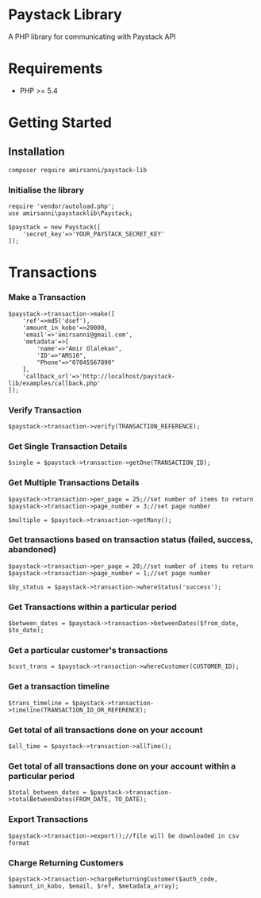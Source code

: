 # Paystack Library
 A PHP library for communicating with Paystack API


# Requirements
- PHP >= 5.4


# Getting Started

## Installation
```
composer require amirsanni/paystack-lib
```


### Initialise the library
```
require 'vendor/autoload.php';
use amirsanni\paystacklib\Paystack;

$paystack = new Paystack([
    'secret_key'=>'YOUR_PAYSTACK_SECRET_KEY'
]);
```


# Transactions
### Make a Transaction
```
$paystack->transaction->make([
    'ref'=>md5('dsef'),
    'amount_in_kobo'=>20000,
    'email'=>'amirsanni@gmail.com',
    'metadata'=>[
        'name'=>"Amir Olalekan",
        'ID'=>"AMS10",
        "Phone"=>"07045567890"
    ],
    'callback_url'=>'http://localhost/paystack-lib/examples/callback.php'
]);
```


### Verify Transaction
```
$paystack->transaction->verify(TRANSACTION_REFERENCE);
```


### Get Single Transaction Details
```
$single = $paystack->transaction->getOne(TRANSACTION_ID);
```


### Get Multiple Transactions Details
```
$paystack->transaction->per_page = 25;//set number of items to return
$paystack->transaction->page_number = 3;//set page number

$multiple = $paystack->transaction->getMany();
```


### Get transactions based on transaction status (failed, success, abandoned)
```
$paystack->transaction->per_page = 20;//set number of items to return
$paystack->transaction->page_number = 1;//set page number

$by_status = $paystack->transaction->whereStatus('success');
```


### Get Transactions within a particular period
```
$between_dates = $paystack->transaction->betweenDates($from_date, $to_date);
```


### Get a particular customer's transactions
```
$cust_trans = $paystack->transaction->whereCustomer(CUSTOMER_ID);
```


### Get a transaction timeline
```
$trans_timeline = $paystack->transaction->timeline(TRANSACTION_ID_OR_REFERENCE);
```


### Get total of all transactions done on your account
```
$all_time = $paystack->transaction->allTime();
```


### Get total of all transactions done on your account within a particular period
```
$total_between_dates = $paystack->transaction->totalBetweenDates(FROM_DATE, TO_DATE);
```


### Export Transactions
```
$paystack->transaction->export();//file will be downloaded in csv format
```


### Charge Returning Customers
```
$paystack->transaction->chargeReturningCustomer($auth_code, $amount_in_kobo, $email, $ref, $metadata_array);
```